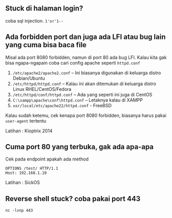 ##  Stuck di halaman login? 
coba sql injection. `1'or'1--`

## Ada forbidden port dan juga ada LFI atau bug lain yang cuma bisa baca file

Misal ada port 8080 forbidden, namun di port 80 ada bug LFI. Kalau kita gak bisa ngapa-ngapain coba cari config apache seperti `httpd.conf`

1.  `/etc/apache2/apache2.conf` – Ini biasanya digunakan di keluarga distro Debian/Ubuntu
2.  `/etc/httpd/httpd.conf` – Kalau ini akan ditemukan di keluarga distro Linux RHEL/CentOS/Fedora
3.  `/etc/httpd/conf/httpd.conf` – Ada yang seperti ini juga di CentOS
4.  `C:\xampp\apache\conf\httpd.conf` – Letaknya kalau di XAMPP
5.  `usr/local/etc/apache22/httpd.conf` - FreeBSD

Kalau sudah ketemu, cek kenapa port 8080 forbidden, biasanya harus pakai `user-agent` tertentu

Latihan : Kioptrix 2014

## Cuma port 80 yang terbuka, gak ada apa-apa
Cek pada endpoint apakah ada method
```
OPTIONS /test/ HTTP/1.1
Host: 192.168.1.10
```
Latihan : SickOS

## Reverse shell stuck? coba pakai port 443
```
nc -lvnp 443
```